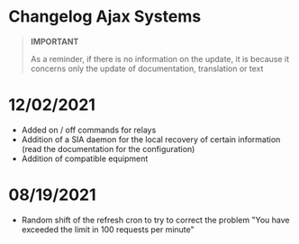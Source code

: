 # Changelog Ajax Systems

>**IMPORTANT**
>
>As a reminder, if there is no information on the update, it is because it concerns only the update of documentation, translation or text

# 12/02/2021

- Added on / off commands for relays
- Addition of a SIA daemon for the local recovery of certain information (read the documentation for the configuration)
- Addition of compatible equipment

# 08/19/2021

- Random shift of the refresh cron to try to correct the problem "You have exceeded the limit in 100 requests per minute"
